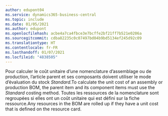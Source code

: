 ```yaml
---
author: edupont04
ms.service: dynamics365-business-central
ms.topic: include
ms.date: 01/05/2021
ms.author: edupont
ms.openlocfilehash: acbe4a7ca4fbce3e7bcffe2bf21ff7b521e0206a
ms.sourcegitcommit: cdba82235c0c07497bd04b9bd5134ef245d92c09
ms.translationtype: HT
ms.contentlocale: fr-FR
ms.lasthandoff: 01/07/2021
ms.locfileid: "4838505"
---
```

<span data-ttu-id="ca340-101">Pour calculer le coût unitaire d’une nomenclature d’assemblage ou de production, l’article parent et ses composants doivent utiliser le mode d’évaluation du stock *Standard*.</span><span class="sxs-lookup"><span data-stu-id="ca340-101">To calculate the unit cost of an assembly or production BOM, the parent item and its component items must use the *Standard* costing method.</span></span> <span data-ttu-id="ca340-102">Toutes les ressources de la nomenclature sont regroupées si elles ont un coût unitaire qui est défini sur la fiche ressource.</span><span class="sxs-lookup"><span data-stu-id="ca340-102">Any resources in the BOM are rolled up if they have a unit cost that is defined on the resource card.</span></span>
